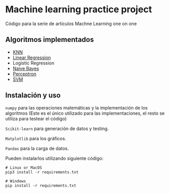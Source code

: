 # Machine learning practice project

Código para la seríe de artículos Machne Learning one on one

## Algoritmos implementados

- [KNN](https://jmibarra86.medium.com/machine-learning-101-knn-k-nearest-neighbors-5446f3b2491f)
- [Linear Regression](https://medium.com/@jmibarra86/machine-learning-101-regresi%C3%B3n-lineal-8161d3dce682)
- Logistic Regression
- [Naive Bayes](https://medium.com/@jmibarra86/machine-learning-101-clasificador-naive-bayes-36b67fe5b6a9)
- [Perceptron](https://medium.com/@jmibarra86/machine-learninperceptron-f9d4a55bad6f)
- [SVM]()

## Instalación y uso

`numpy` para las operaciones matemáticas y la implementación de los algoritmos (Este es el único utilizado para las implementaciones, el resto se utiliza para testear el código)

`Scikit-learn` para generación de datos y testing.

`Matplotlib` para los gráficos.

`Pandas` para la carga de datos.

Pueden instalarlos utilizando siguiente código:

```
# Linux or MacOS
pip3 install -r requirements.txt

# Windows
pip install -r requirements.txt
```
